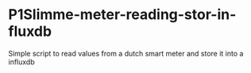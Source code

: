 # P1Slimme-meter-reading-stor-in-fluxdb
Simple script to read values from a dutch smart meter and store it into a influxdb
